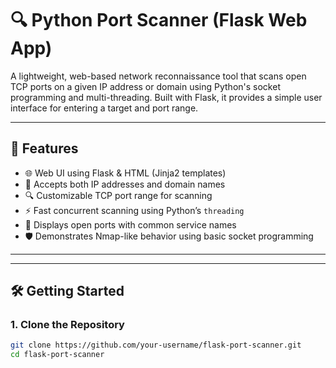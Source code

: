 # 🔍 Python Port Scanner (Flask Web App)

A lightweight, web-based network reconnaissance tool that scans open TCP ports on a given IP address or domain using Python's socket programming and multi-threading. Built with Flask, it provides a simple user interface for entering a target and port range.

---

## 🚀 Features

- 🌐 Web UI using Flask & HTML (Jinja2 templates)
- 🔧 Accepts both IP addresses and domain names
- 🔍 Customizable TCP port range for scanning
- ⚡ Fast concurrent scanning using Python’s `threading`
- 📄 Displays open ports with common service names
- 🛡️ Demonstrates Nmap-like behavior using basic socket programming

---

---

## 🛠️ Getting Started

### 1. Clone the Repository

  ```bash
  git clone https://github.com/your-username/flask-port-scanner.git
  cd flask-port-scanner
